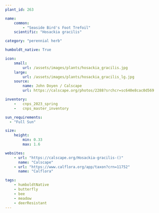 ```yaml
---
plant_id: 263 

name: 
    common:  
        - "Seaside Bird's Foot Trefoil"   
    scientific: "Hosackia gracilis"   

category: "perennial herb"

humboldt_native: True

icon: 
    small: 
        url: /assets/images/plants/hosackia_gracilis.jpg 
    large: 
        url: /assets/images/plants/hosackia_gracilis_lg.jpg 
    source: 
        name: John Doyen / Calscape 
        url: https://calscape.org/photos/2288?srchcr=sc640e8cac0d569

inventory: 
    -   cnps_2023_spring
    -   cnps_master_inventory

sun_requirements:
  - "Full Sun"

size:
    height: 
        min: 0.33 
        max: 1.6

websites:
    - url: "https://calscape.org/Hosackia-gracilis-()"
      name: "Calscape"
    - url: "https://www.calflora.org/app/taxon?crn=11752"
      name: "Calflora"

tags: 
    - humboldtNative
    - butterfly
    - bee
    - meadow
    - deerResistant
---
```

